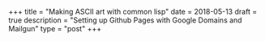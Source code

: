 +++
title = "Making ASCII art with common lisp"
date = 2018-05-13
draft = true
description = "Setting up Github Pages with Google Domains and Mailgun"
type = "post"
+++

